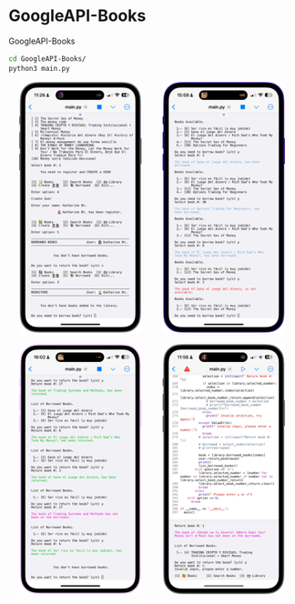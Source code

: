 # GoogleAPI-Books
GoogleAPI-Books 

```sh
cd GoogleAPI-Books/
python3 main.py
```

<p align="center">
  <img src="./screenshot/search.PNG" style="border-radius:6px" width="43%" alt="search book title">
&nbsp; &nbsp; &nbsp; &nbsp;
  <img src="./screenshot/borrow.PNG" style="border-radius:6px" width="43%" alt="borrowed books">
</p>
<p align="center">
  <img src="./screenshot/return.PNG" style="border-radius:6px" width="43%" alt="search book title">
&nbsp; &nbsp; &nbsp; &nbsp;
  <img src="./screenshot/list.PNG" style="border-radius:6px" width="43%" alt="borrowed books">
</p>
<!-- <p align="center">
  <img src="./images/gibraltar_europe.png" style="border-radius:6px", width="43% alt="gibraltar chart">
&nbsp; &nbsp; &nbsp; &nbsp;
  <img src="./images/pie_asian_continent.png" style="border-radius:6px", width="45% alt="asian_continent chart">
</p> -->